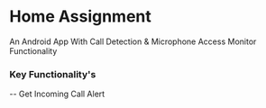 # Home Assignment
An Android App With Call Detection & Microphone Access Monitor Functionality

### Key Functionality's
-- Get Incoming Call Alert
